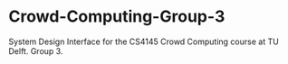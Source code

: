 # Crowd-Computing-Group-3
System Design Interface for the CS4145 Crowd Computing course at TU Delft. Group 3.

